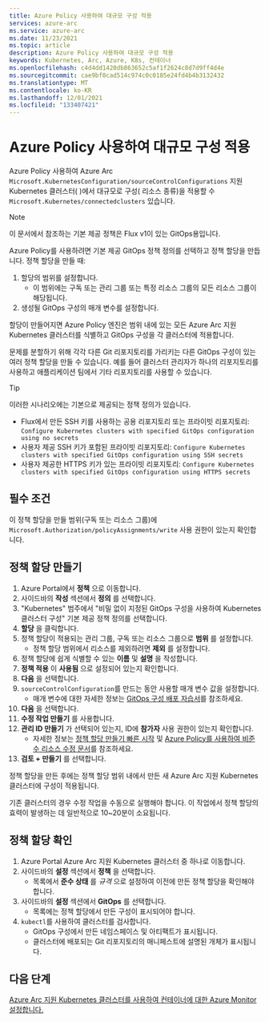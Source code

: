 ```yaml
---
title: Azure Policy 사용하여 대규모 구성 적용
services: azure-arc
ms.service: azure-arc
ms.date: 11/23/2021
ms.topic: article
description: Azure Policy 사용하여 대규모 구성 적용
keywords: Kubernetes, Arc, Azure, K8s, 컨테이너
ms.openlocfilehash: c4d4dd1420db863652c5af1f2624c8d7d9ff4d4e
ms.sourcegitcommit: cae9bf0cad514c974c0c0185e24fd4b4b3132432
ms.translationtype: MT
ms.contentlocale: ko-KR
ms.lasthandoff: 12/01/2021
ms.locfileid: "133407421"
---
```

# <a name="apply-configurations-at-scale-using-azure-policy"></a>Azure Policy 사용하여 대규모 구성 적용

Azure Policy 사용하여 Azure Arc `Microsoft.KubernetesConfiguration/sourceControlConfigurations` 지원 Kubernetes 클러스터( )에서 대규모로 구성( 리소스 종류)을 적용할 수 `Microsoft.Kubernetes/connectedclusters` 있습니다.

>[!NOTE]
>이 문서에서 참조하는 기본 제공 정책은 Flux v1이 있는 GitOps용입니다.

Azure Policy를 사용하려면 기본 제공 GitOps 정책 정의를 선택하고 정책 할당을 만듭니다. 정책 할당을 만들 때:
1. 할당의 범위를 설정합니다.
    * 이 범위에는 구독 또는 관리 그룹 또는 특정 리소스 그룹의 모든 리소스 그룹이 해당됩니다.
2. 생성될 GitOps 구성의 매개 변수를 설정합니다. 

할당이 만들어지면 Azure Policy 엔진은 범위 내에 있는 모든 Azure Arc 지원 Kubernetes 클러스터를 식별하고 GitOps 구성을 각 클러스터에 적용합니다.

문제를 분할하기 위해 각각 다른 Git 리포지토리를 가리키는 다른 GitOps 구성이 있는 여러 정책 할당을 만들 수 있습니다. 예를 들어 클러스터 관리자가 하나의 리포지토리를 사용하고 애플리케이션 팀에서 기타 리포지토리를 사용할 수 있습니다.

> [!TIP]
> 이러한 시나리오에는 기본으로 제공되는 정책 정의가 있습니다.
> * Flux에서 만든 SSH 키를 사용하는 공용 리포지토리 또는 프라이빗 리포지토리: `Configure Kubernetes clusters with specified GitOps configuration using no secrets`
> * 사용자 제공 SSH 키가 포함된 프라이빗 리포지토리: `Configure Kubernetes clusters with specified GitOps configuration using SSH secrets`
> * 사용자 제공한 HTTPS 키가 있는 프라이빗 리포지토리: `Configure Kubernetes clusters with specified GitOps configuration using HTTPS secrets`

## <a name="prerequisite"></a>필수 조건

이 정책 할당을 만들 범위(구독 또는 리소스 그룹)에 `Microsoft.Authorization/policyAssignments/write` 사용 권한이 있는지 확인합니다.

## <a name="create-a-policy-assignment"></a>정책 할당 만들기

1. Azure Portal에서 **정책** 으로 이동합니다.
1. 사이드바의 **작성** 섹션에서 **정의** 를 선택합니다.
1. "Kubernetes" 범주에서 "비밀 없이 지정된 GitOps 구성을 사용하여 Kubernetes 클러스터 구성" 기본 제공 정책 정의를 선택합니다. 
1. **할당** 을 클릭합니다.
1. 정책 할당이 적용되는 관리 그룹, 구독 또는 리소스 그룹으로 **범위** 를 설정합니다.
    * 정책 할당 범위에서 리소스를 제외하려면 **제외** 를 설정합니다.
1. 정책 할당에 쉽게 식별할 수 있는 **이름** 및 **설명** 을 작성합니다.
1. **정책 적용** 이 **사용됨** 으로 설정되어 있는지 확인합니다.
1. **다음** 을 선택합니다.
1. `sourceControlConfiguration`를 만드는 동안 사용할 매개 변수 값을 설정합니다.
    * 매개 변수에 대한 자세한 정보는 [GitOps 구성 배포 자습서](./tutorial-use-gitops-connected-cluster.md)를 참조하세요.
1. **다음** 을 선택합니다.
1. **수정 작업 만들기** 를 사용합니다.
1. **관리 ID 만들기** 가 선택되어 있는지, ID에 **참가자** 사용 권한이 있는지 확인합니다. 
    * 자세한 정보는 [정책 할당 만들기 빠른 시작](../../governance/policy/assign-policy-portal.md) 및 [Azure Policy를 사용하여 비준수 리소스 수정 문서](../../governance/policy/how-to/remediate-resources.md)를 참조하세요.
1. **검토 + 만들기** 를 선택합니다.

정책 할당을 만든 후에는 정책 할당 범위 내에서 만든 새 Azure Arc 지원 Kubernetes 클러스터에 구성이 적용됩니다.

기존 클러스터의 경우 수정 작업을 수동으로 실행해야 합니다. 이 작업에서 정책 할당의 효력이 발생하는 데 일반적으로 10~20분이 소요됩니다.

## <a name="verify-a-policy-assignment"></a>정책 할당 확인

1. Azure Portal Azure Arc 지원 Kubernetes 클러스터 중 하나로 이동합니다.
1. 사이드바의 **설정** 섹션에서 **정책** 을 선택합니다. 
    * 목록에서 **준수 상태** 를 *규격* 으로 설정하여 이전에 만든 정책 할당을 확인해야 합니다.
1. 사이드바의 **설정** 섹션에서 **GitOps** 를 선택합니다.
    * 목록에는 정책 할당에서 만든 구성이 표시되어야 합니다.
1. `kubectl`를 사용하여 클러스터를 검사합니다. 
    * GitOps 구성에서 만든 네임스페이스 및 아티팩트가 표시됩니다.
    * 클러스터에 배포되는 Git 리포지토리의 매니페스트에 설명된 개체가 표시됩니다.

## <a name="next-steps"></a>다음 단계

[Azure Arc 지원 Kubernetes 클러스터를 사용하여 컨테이너에 대한 Azure Monitor 설정합니다.](../../azure-monitor/containers/container-insights-enable-arc-enabled-clusters.md)
